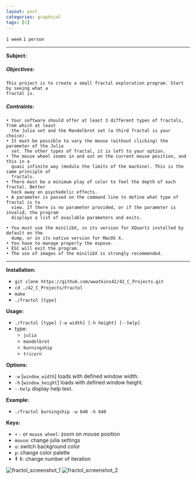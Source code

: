 ```yaml
---
layout: post
categories: graphical
tags: [C]
---
```


`1 week`
`1 person`

---

__Subject:__
##### Objectives:
```
This project is to create a small fractal exploration program. Start by seeing what a
fractal is.
```
##### Contraints:
```
• Your software should offer at least 3 different types of fractals, from which at least
  the Julia set and the Mandelbrot set (a third fractal is your choice).
• It must be possible to vary the mouse (without clicking) the parameter of the Julia
  set. The other types of fractal, it is left to your option.
• The mouse wheel zooms in and out on the current mouse position, and this in a
  quasi infinite way (modulo the limits of the machine). This is the same principle of
  fractals.
• There must be a minimum play of color to feel the depth of each fractal. Better
  hack away on psychedelic effects.
• A parameter is passed on the command line to define what type of fractal is to
  view. If there is no parameter provided, or if the parameter is invalid, the program
  displays a list of available parameters and exits.

• You must use the minilibX, in its version for XQuartz installed by default on the
  dump, or in its native version for MacOS X.
• You have to manage properly the expose.
• ESC will exit the program.
• The use of images of the minilibX is strongly recommended.
```
---
__Installation:__

* `git clone https://github.com/wwatkins42/42_C_Projects.git`
* `cd ./42_C_Projects/Fractol`
* `make`
* `./fractol [type]`

**Usage:**
* `./fractol [type] [-w width] [-h height] [--help]`
* type: 
  * `julia`
  * `mandelbrot`
  * `burningship`
  * `tricorn`

**Options:**
* `-w` [`window_width`] loads with defined window width.
* `-h` [`window_height`]  loads with defined window height.
* `--help`  display help text.

**Example:**
* `./fractol burningship -w 640 -h 640`

**Keys:**
* `+` `-` or `mouse wheel`: zoom on mouse position
* `mouse`: change julia settings
* `o`: switch background color
* `p`: change color palette
* &#8670; &#8671;: change number of iteration

![fractol_screenshot_1](https://cdn.rawgit.com/wwatkins42/42_C_Projects/master/screenshots/screenshot_fractol_1.png "fractol")
![fractol_screenshot_2](https://cdn.rawgit.com/wwatkins42/42_C_Projects/master/screenshots/screenshot_fractol_2.png "fractol")

